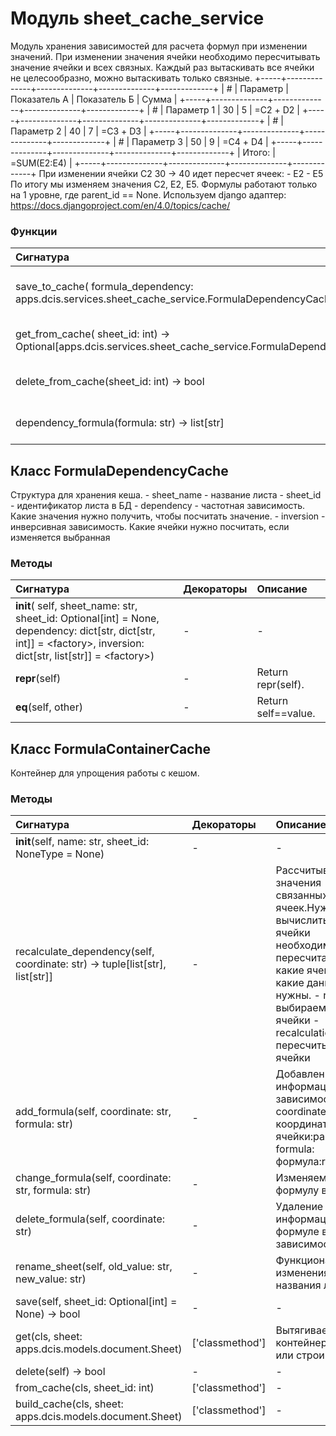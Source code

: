 # Модуль sheet_cache_service

Модуль хранения зависимостей для расчета формул при изменении значений. При изменении значения ячейки необходимо пересчитывать значение ячейки и всех связных. Каждый раз вытаскивать все ячейки не целесообразно, можно вытаскивать только связные. +-----+--------------+--------------+--------------+-------------+ | # | Параметр | Показатель А | Показатель Б | Сумма | +-----+--------------+--------------+--------------+-------------+ | # | Параметр 1 | 30 | 5 | =С2 + D2 | +-----+--------------+--------------+--------------+-------------+ | # | Параметр 2 | 40 | 7 | =С3 + D3 | +-----+--------------+--------------+--------------+-------------+ | # | Параметр 3 | 50 | 9 | =С4 + D4 | +-----+--------------+--------------+--------------+-------------+ | Итого: | =SUM(E2:E4) | +-----+--------------+--------------+--------------+-------------+ При изменении ячейки C2 30 -> 40 идет пересчет ячеек: - E2 - E5 По итогу мы изменяем значения С2, E2, E5. Формулы работают только на 1 уровне, где parent_id == None. Используем django адаптер: https://docs.djangoproject.com/en/4.0/topics/cache/

### Функции

| Сигнатура                                                                                                     | Декораторы | Описание                                |
| :------------------------------------------------------------------------------------------------------------ | :--------- | :-------------------------------------- |
| save_to_cache( formula_dependency: apps.dcis.services.sheet_cache_service.FormulaDependencyCache) -&#62; bool | -          | Сохраняем структуру зависимостей в кеш. |
| get_from_cache( sheet_id: int) -&#62; Optional[apps.dcis.services.sheet_cache_service.FormulaDependencyCache] | -          | Забираем структуру из кеша.             |
| delete_from_cache(sheet_id: int) -&#62; bool                                                                  | -          | Удаление структуры из кеша.             |
| dependency_formula(formula: str) -&#62; list[str]                                                             | -          | Возвращает зависимость токенов.         |

## Класс FormulaDependencyCache

Структура для хранения кеша. - sheet_name - название листа - sheet_id - идентификатор листа в БД - dependency - частотная зависимость. Какие значения нужно получить, чтобы посчитать значение. - inversion - инверсивная зависимость. Какие ячейки нужно посчитать, если изменяется выбранная

### Методы

| Сигнатура                                                                                                                                                                        | Декораторы | Описание            |
| :------------------------------------------------------------------------------------------------------------------------------------------------------------------------------- | :--------- | :------------------ |
| __init__( self, sheet_name: str, sheet_id: Optional[int] = None, dependency: dict[str, dict[str, int]] = &#60;factory&#62;, inversion: dict[str, list[str]] = &#60;factory&#62;) | -          | -                   |
| __repr__(self)                                                                                                                                                                   | -          | Return repr(self).  |
| __eq__(self, other)                                                                                                                                                              | -          | Return self==value. |

## Класс FormulaContainerCache

Контейнер для упрощения работы с кешом.

### Методы

| Сигнатура                                                                        | Декораторы      | Описание                                                                                                                                                                                              |
| :------------------------------------------------------------------------------- | :-------------- | :---------------------------------------------------------------------------------------------------------------------------------------------------------------------------------------------------- |
| __init__(self, name: str, sheet_id: NoneType = None)                             | -               | -                                                                                                                                                                                                     |
| recalculate_dependency(self, coordinate: str) -&#62; tuple[list[str], list[str]] | -               | Рассчитываем значения связанных ячеек.Нужно вычислить какие ячейки необходимо пересчитать и какие ячейкии какие данные нужны. - relation - выбираемые ячейки - recalculation - пересчитываемые ячейки |
| add_formula(self, coordinate: str, formula: str)                                 | -               | Добавление информации в зависимость:param coordinate: координата ячейки:param formula: формула:return:                                                                                                |
| change_formula(self, coordinate: str, formula: str)                              | -               | Изменяем формулу в ячейки.                                                                                                                                                                            |
| delete_formula(self, coordinate: str)                                            | -               | Удаление информации о формуле в зависимости.                                                                                                                                                          |
| rename_sheet(self, old_value: str, new_value: str)                               | -               | Функционал для изменения названия листов.                                                                                                                                                             |
| save(self, sheet_id: Optional[int] = None) -&#62; bool                           | -               | -                                                                                                                                                                                                     |
| get(cls, sheet: apps.dcis.models.document.Sheet)                                 | ['classmethod'] | Вытягиваем контейнер из кеша или строим новый.                                                                                                                                                        |
| delete(self) -&#62; bool                                                         | -               | -                                                                                                                                                                                                     |
| from_cache(cls, sheet_id: int)                                                   | ['classmethod'] | -                                                                                                                                                                                                     |
| build_cache(cls, sheet: apps.dcis.models.document.Sheet)                         | ['classmethod'] | -                                                                                                                                                                                                     |